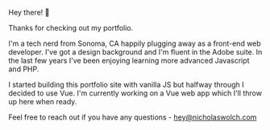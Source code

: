 Hey there! 👋

Thanks for checking out my portfolio.

I'm a tech nerd from Sonoma, CA happily plugging away as a front-end web developer. I've got a design background and I'm fluent in the Adobe suite. In the last few years I've been enjoying learning more advanced Javascript and PHP.

I started building this portfolio site with vanilla JS but halfway through I decided to use Vue. I'm currently working on a Vue web app which I'll throw up here when ready.

Feel free to reach out if you have any questions - hey@nicholaswolch.com
